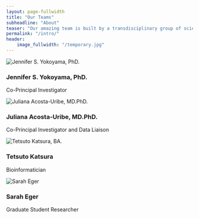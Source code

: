 ```yaml
---
layout: page-fullwidth
title: "Our Teams"
subheadline: "About"
teaser: "Our amazing team is built by a transdisciplinary group of scientists based at the University of California, San Francisco and University of California, Santa Barbara."
permalink: "/intro/"
header:
    image_fullwidth: "/temporary.jpg"
---
```

<head>
    <link rel="stylesheet" href="{{ site.url }}{{ site.baseurl }}/assets/css/popups.css">
    <link rel="stylesheet" href="{{ site.url }}{{ site.baseurl }}/assets/css/customimg.css">
</head>

<div class="team-member">
    <div class="circle-container-team">
        <img class="team-img" src="{{ site.urlimg }}team/Jennifer.jpg" alt="Jennifer S. Yokoyama, PhD.">
    </div>
    <h3>Jennifer S. Yokoyama, PhD.</h3>
    <p class="text-author">Co-Principal Investigator</p>
    <div class="links">
        <a href="https://twitter.com/yokoyamalabucsf/" title="Twitter (X)">
            <i class="icon-twitter"></i>
        </a>
        <a href="https://yokoyamalab.ucsf.edu" title="Website">
            <i class="icon-globe"></i>
        </a>
    </div>
</div>

<div class="team-member">
    <div class="circle-container-team">
        <img class="team-img" src="{{ site.urlimg }}team/Juliana.jpg" alt="Juliana Acosta-Uribe, MD.PhD.">
    </div>
    <h3>Juliana Acosta-Uribe, MD.PhD.</h3>
    <p class="text-author">Co-Principal Investigator and Data Liaison</p>
    <div class="links">
        <a href="https://github.com/acostauribe/" title="GitHub">
            <i class="icon-github"></i>
        </a>
        <a href="https://www.linkedin.com/in/acosta-uribe/" title="Linkedin">
            <i class="icon-linkedin"></i>
        </a>
    </div>
</div>

<div class="team-member">
    <div class="circle-container-team">
        <img class="team-img" src="{{ site.urlimg }}team/Tetsuto.jpg" alt="Tetsuto Katsura, BA.">
    </div>
    <h3>Tetsuto Katsura</h3>
    <p class="text-author">Bioinformatician</p>
    <div class="links">
        <a href="https://github.com/tetsuto-k/" title="GitHub">
            <i class="icon-github"></i>
        </a>
        <a href="https://www.linkedin.com/in/tetsuto-katsura-247059232/" title="Linkedin">
            <i class="icon-linkedin"></i>
        </a>
    </div>
</div>

<div class="team-member">
    <div class="circle-container-team">
        <img class="team-img" src="{{ site.urlimg }}team/Sarah.jpg" alt="Sarah Eger">
    </div>
    <h3>Sarah Eger</h3>
    <p class="text-author">Graduate Student Researcher</p>
    <div class="links">
        <a href="https://www.linkedin.com/in/sarah-eger/" title="Linkedin">
            <i class="icon-linkedin"></i>
        </a>
    </div>
</div>

<!---
## Features

* [Responsive Gallery][1], [Videos][2], [Grid][3], [Typography][4],...
* 100% GitHub Pages friendly 
* Easy editable navigation, footer and social media links
* Language Ready – just translate one file.
* Lots of possibilities to customize it to your needs
* Lots of different headers
* Various post formats to let your content shine
* Uses Jekyll 3.0
* Multiple possibilities to use images in different ways
* Fine typography
* Play Video and Audio with [Mediaelement.js][5]

 [1]: {{ site.url }}/design/gallery/
 [2]: {{ site.url }}/design/video/
 [3]: {{ site.url }}/design/grid/
 [4]: {{ site.url }}/design/typography/
 [5]: {{ site.url }}/design/mediaelement_js/
--->